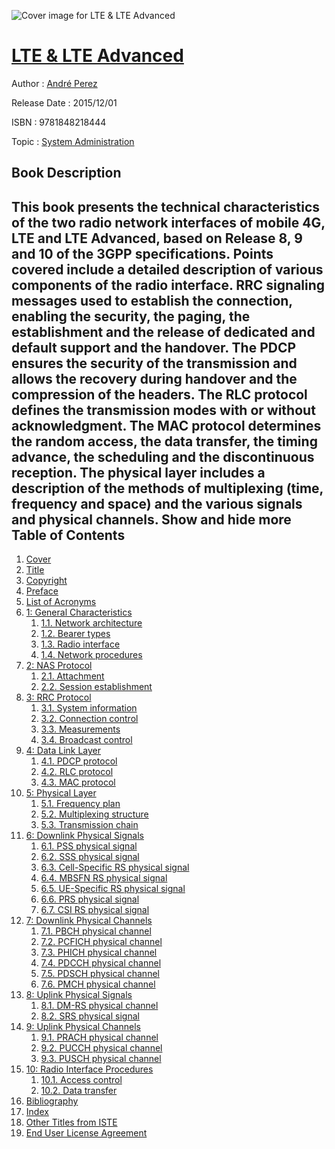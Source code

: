 ![Cover image for LTE &amp; LTE Advanced](https://imgdetail.ebookreading.net/cover/cover/system_admin/EB9781848218444.jpg)

[LTE &amp; LTE Advanced](https://ebookreading.net/view/book/LTE+%26amp%3B+LTE+Advanced-EB9781848218444_1.html "LTE &amp; LTE Advanced")
====================================================================================================================

Author : [André Perez](https://ebookreading.net/search/author/Andr%C3%A9+Perez)

Release Date : 2015/12/01

ISBN : 9781848218444

Topic : [System Administration](https://ebookreading.net/search/category/system-administration)

Book Description
-----------------

 This book presents the technical characteristics of the two radio network interfaces of mobile 4G, LTE and LTE Advanced, based on Release 8, 9 and 10 of the 3GPP specifications.
Points covered include a detailed description of various components of the radio interface. RRC signaling messages used to establish the connection, enabling the security, the paging, the establishment and the release of dedicated and default support and the handover. The PDCP ensures the security of the transmission and allows the recovery during handover and the compression of the headers. The RLC protocol defines the transmission modes with or without acknowledgment. The MAC protocol determines the random access, the data transfer, the timing advance, the scheduling and the discontinuous reception. The physical layer includes a description of the methods of multiplexing (time, frequency and space) and the various signals and physical channels.
        Show and hide more                
Table of Contents
-----------------

1. [Cover](https://ebookreading.net/view/book/LTE+%26amp%3B+LTE+Advanced-EB9781848218444_1.html)
1. [Title](https://ebookreading.net/view/book/LTE+%26amp%3B+LTE+Advanced-EB9781848218444_3.html)
1. [Copyright](https://ebookreading.net/view/book/LTE+%26amp%3B+LTE+Advanced-EB9781848218444_4.html)
1. [Preface](https://ebookreading.net/view/book/LTE+%26amp%3B+LTE+Advanced-EB9781848218444_5.html)
1. [List of Acronyms](https://ebookreading.net/view/book/LTE+%26amp%3B+LTE+Advanced-EB9781848218444_6.html)
1. [1: General Characteristics](https://ebookreading.net/view/book/LTE+%26amp%3B+LTE+Advanced-EB9781848218444_7.html)
    1. [1.1. Network architecture](https://ebookreading.net/view/book/LTE+%26amp%3B+LTE+Advanced-EB9781848218444_7.html#sub1.1)
    1. [1.2. Bearer types](https://ebookreading.net/view/book/LTE+%26amp%3B+LTE+Advanced-EB9781848218444_7.html#sub1.2)
    1. [1.3. Radio interface](https://ebookreading.net/view/book/LTE+%26amp%3B+LTE+Advanced-EB9781848218444_7.html#sub1.3)
    1. [1.4. Network procedures](https://ebookreading.net/view/book/LTE+%26amp%3B+LTE+Advanced-EB9781848218444_7.html#sub1.4)
1. [2: NAS Protocol](https://ebookreading.net/view/book/LTE+%26amp%3B+LTE+Advanced-EB9781848218444_8.html)
    1. [2.1. Attachment](https://ebookreading.net/view/book/LTE+%26amp%3B+LTE+Advanced-EB9781848218444_8.html#sub2.1)
    1. [2.2. Session establishment](https://ebookreading.net/view/book/LTE+%26amp%3B+LTE+Advanced-EB9781848218444_8.html#sub2.2)
1. [3: RRC Protocol](https://ebookreading.net/view/book/LTE+%26amp%3B+LTE+Advanced-EB9781848218444_9.html)
    1. [3.1. System information](https://ebookreading.net/view/book/LTE+%26amp%3B+LTE+Advanced-EB9781848218444_9.html#sub3.1)
    1. [3.2. Connection control](https://ebookreading.net/view/book/LTE+%26amp%3B+LTE+Advanced-EB9781848218444_9.html#sub3.2)
    1. [3.3. Measurements](https://ebookreading.net/view/book/LTE+%26amp%3B+LTE+Advanced-EB9781848218444_9.html#sub3.3)
    1. [3.4. Broadcast control](https://ebookreading.net/view/book/LTE+%26amp%3B+LTE+Advanced-EB9781848218444_9.html#sub3.4)
1. [4: Data Link Layer](https://ebookreading.net/view/book/LTE+%26amp%3B+LTE+Advanced-EB9781848218444_10.html)
    1. [4.1. PDCP protocol](https://ebookreading.net/view/book/LTE+%26amp%3B+LTE+Advanced-EB9781848218444_10.html#sub4.1)
    1. [4.2. RLC protocol](https://ebookreading.net/view/book/LTE+%26amp%3B+LTE+Advanced-EB9781848218444_10.html#sub4.2)
    1. [4.3. MAC protocol](https://ebookreading.net/view/book/LTE+%26amp%3B+LTE+Advanced-EB9781848218444_10.html#sub4.3)
1. [5: Physical Layer](https://ebookreading.net/view/book/LTE+%26amp%3B+LTE+Advanced-EB9781848218444_11.html)
    1. [5.1. Frequency plan](https://ebookreading.net/view/book/LTE+%26amp%3B+LTE+Advanced-EB9781848218444_11.html#sub5.1)
    1. [5.2. Multiplexing structure](https://ebookreading.net/view/book/LTE+%26amp%3B+LTE+Advanced-EB9781848218444_11.html#sub5.2)
    1. [5.3. Transmission chain](https://ebookreading.net/view/book/LTE+%26amp%3B+LTE+Advanced-EB9781848218444_11.html#sub5.3)
1. [6: Downlink Physical Signals](https://ebookreading.net/view/book/LTE+%26amp%3B+LTE+Advanced-EB9781848218444_12.html)
    1. [6.1. PSS physical signal](https://ebookreading.net/view/book/LTE+%26amp%3B+LTE+Advanced-EB9781848218444_12.html#sub6.1)
    1. [6.2. SSS physical signal](https://ebookreading.net/view/book/LTE+%26amp%3B+LTE+Advanced-EB9781848218444_12.html#sub6.2)
    1. [6.3. Cell-Specific RS physical signal](https://ebookreading.net/view/book/LTE+%26amp%3B+LTE+Advanced-EB9781848218444_12.html#sub6.3)
    1. [6.4. MBSFN RS physical signal](https://ebookreading.net/view/book/LTE+%26amp%3B+LTE+Advanced-EB9781848218444_12.html#sub6.4)
    1. [6.5. UE-Specific RS physical signal](https://ebookreading.net/view/book/LTE+%26amp%3B+LTE+Advanced-EB9781848218444_12.html#sub6.5)
    1. [6.6. PRS physical signal](https://ebookreading.net/view/book/LTE+%26amp%3B+LTE+Advanced-EB9781848218444_12.html#sub6.6)
    1. [6.7. CSI RS physical signal](https://ebookreading.net/view/book/LTE+%26amp%3B+LTE+Advanced-EB9781848218444_12.html#sub6.7)
1. [7: Downlink Physical Channels](https://ebookreading.net/view/book/LTE+%26amp%3B+LTE+Advanced-EB9781848218444_13.html)
    1. [7.1. PBCH physical channel](https://ebookreading.net/view/book/LTE+%26amp%3B+LTE+Advanced-EB9781848218444_13.html#sub7.1)
    1. [7.2. PCFICH physical channel](https://ebookreading.net/view/book/LTE+%26amp%3B+LTE+Advanced-EB9781848218444_13.html#sub7.2)
    1. [7.3. PHICH physical channel](https://ebookreading.net/view/book/LTE+%26amp%3B+LTE+Advanced-EB9781848218444_13.html#sub7.3)
    1. [7.4. PDCCH physical channel](https://ebookreading.net/view/book/LTE+%26amp%3B+LTE+Advanced-EB9781848218444_13.html#sub7.4)
    1. [7.5. PDSCH physical channel](https://ebookreading.net/view/book/LTE+%26amp%3B+LTE+Advanced-EB9781848218444_13.html#sub7.5)
    1. [7.6. PMCH physical channel](https://ebookreading.net/view/book/LTE+%26amp%3B+LTE+Advanced-EB9781848218444_13.html#sub7.6)
1. [8: Uplink Physical Signals](https://ebookreading.net/view/book/LTE+%26amp%3B+LTE+Advanced-EB9781848218444_14.html)
    1. [8.1. DM-RS physical channel](https://ebookreading.net/view/book/LTE+%26amp%3B+LTE+Advanced-EB9781848218444_14.html#sub8.1)
    1. [8.2. SRS physical signal](https://ebookreading.net/view/book/LTE+%26amp%3B+LTE+Advanced-EB9781848218444_14.html#sub8.2)
1. [9: Uplink Physical Channels](https://ebookreading.net/view/book/LTE+%26amp%3B+LTE+Advanced-EB9781848218444_15.html)
    1. [9.1. PRACH physical channel](https://ebookreading.net/view/book/LTE+%26amp%3B+LTE+Advanced-EB9781848218444_15.html#sub9.1)
    1. [9.2. PUCCH physical channel](https://ebookreading.net/view/book/LTE+%26amp%3B+LTE+Advanced-EB9781848218444_15.html#sub9.2)
    1. [9.3. PUSCH physical channel](https://ebookreading.net/view/book/LTE+%26amp%3B+LTE+Advanced-EB9781848218444_15.html#sub9.3)
1. [10: Radio Interface Procedures](https://ebookreading.net/view/book/LTE+%26amp%3B+LTE+Advanced-EB9781848218444_16.html)
    1. [10.1. Access control](https://ebookreading.net/view/book/LTE+%26amp%3B+LTE+Advanced-EB9781848218444_16.html#sub10.1)
    1. [10.2. Data transfer](https://ebookreading.net/view/book/LTE+%26amp%3B+LTE+Advanced-EB9781848218444_16.html#sub10.2)
1. [Bibliography](https://ebookreading.net/view/book/LTE+%26amp%3B+LTE+Advanced-EB9781848218444_17.html)
1. [Index](https://ebookreading.net/view/book/LTE+%26amp%3B+LTE+Advanced-EB9781848218444_18.html)
1. [Other Titles from ISTE](https://ebookreading.net/view/book/LTE+%26amp%3B+LTE+Advanced-EB9781848218444_19.html)
1. [End User License Agreement](https://ebookreading.net/view/book/LTE+%26amp%3B+LTE+Advanced-EB9781848218444_20.html)
